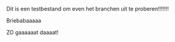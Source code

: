 Dit is een testbestand om even het branchen uit te proberen!!!!!!!

Briebabaaaaa

ZO gaaaaaat daaaat!
